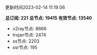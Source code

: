 更新时间2023-02-14 11:19:06

**总订阅: 221**
**总节点: 19415**
**有效节点: 13540**
- v2ray节点: 8666
- trojan节点: 2474
- ss节点: 2203
- ssr节点: 195
